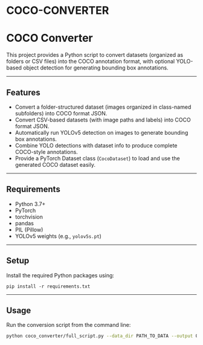 # COCO-CONVERTER

# COCO Converter

This project provides a Python script to convert datasets (organized as folders or CSV files) into the COCO annotation format, with optional YOLO-based object detection for generating bounding box annotations.

---

## Features

- Convert a folder-structured dataset (images organized in class-named subfolders) into COCO format JSON.
- Convert CSV-based datasets (with image paths and labels) into COCO format JSON.
- Automatically run YOLOv5 detection on images to generate bounding box annotations.
- Combine YOLO detections with dataset info to produce complete COCO-style annotations.
- Provide a PyTorch Dataset class (`CocoDataset`) to load and use the generated COCO dataset easily.

---

## Requirements

- Python 3.7+
- PyTorch
- torchvision
- pandas
- PIL (Pillow)
- YOLOv5 weights (e.g., `yolov5s.pt`) 

---
## Setup

Install the required Python packages using:

   
    
    pip install -r requirements.txt
---

## Usage

Run the conversion script from the command line:

```bash
python coco_converter/full_script.py --data_dir PATH_TO_DATA --output OUTPUT_JSON

